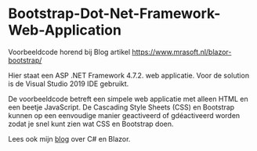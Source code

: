 # Bootstrap-Dot-Net-Framework-Web-Application
Voorbeeldcode horend bij Blog artikel https://www.mrasoft.nl/blazor-bootstrap/

Hier staat een ASP .NET Framework 4.7.2. web applicatie. Voor de solution is de Visual Studio 2019 IDE gebruikt.

De voorbeeldcode betreft een simpele web applicatie met alleen HTML en een beetje JavaScript. De Cascading Style Sheets (CSS) en Bootstrap kunnen op een eenvoudige manier geactiveerd of gdéactiveerd worden zodat je snel kunt zien wat CSS en Bootstrap doen.

Lees ook mijn [blog](https://www.mrasoft.nl) over C# en Blazor.
